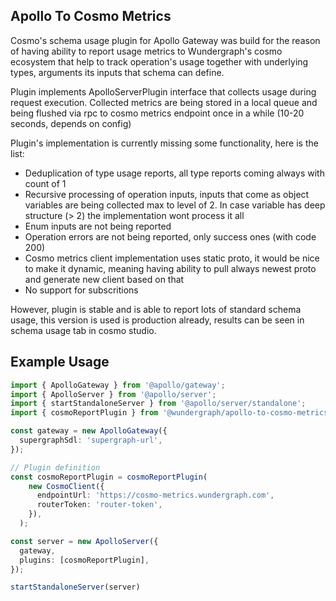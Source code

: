 ## Apollo To Cosmo Metrics

Cosmo's schema usage plugin for Apollo Gateway was build for the reason of having ability to report
usage metrics to Wundergraph's cosmo ecosystem that help to track operation's usage together with underlying types, arguments its inputs that schema can define.

Plugin implements ApolloServerPlugin interface that collects usage during request execution.
Collected metrics are being stored in a local queue and being flushed via rpc to cosmo metrics endpoint once in a while (10-20 seconds, depends on config)

Plugin's implementation is currently missing some functionality, here is the list:

- Deduplication of type usage reports, all type reports coming always with count of 1
- Recursive processing of operation inputs, inputs that come as object variables are being collected max to level of 2. In case variable has deep structure (> 2) the implementation wont process it all
- Enum inputs are not being reported
- Operation errors are not being reported, only success ones (with code 200)
- Cosmo metrics client implementation uses static proto, it would be nice to make it dynamic, meaning having ability to pull always newest proto and generate new client based on that
- No support for subscritions

However, plugin is stable and is able to report lots of standard schema usage, this version is used is production already, results can be seen in schema usage tab in cosmo studio.

## Example Usage

```ts
import { ApolloGateway } from '@apollo/gateway';
import { ApolloServer } from '@apollo/server';
import { startStandaloneServer } from '@apollo/server/standalone';
import { cosmoReportPlugin } from '@wundergraph/apollo-to-cosmo-metrics';

const gateway = new ApolloGateway({
  supergraphSdl: 'supergraph-url',
});

// Plugin definition
const cosmoReportPlugin = cosmoReportPlugin(
    new CosmoClient({
      endpointUrl: 'https://cosmo-metrics.wundergraph.com',
      routerToken: 'router-token',
    }),
  );

const server = new ApolloServer({
  gateway,
  plugins: [cosmoReportPlugin],
});

startStandaloneServer(server)

```


